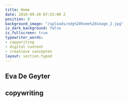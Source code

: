 ```yaml
---
title: Home
date: 2016-09-20 07:53:00 Z
position: 0
background_image: "/uploads/edg%20home%20image_2.jpg"
is_dark_background: false
is_fullscreen: true
typewriter_words:
- copywriting
- digital content
- creatieve concepten
layout: section.typed
---
```


## Eva De Geyter

## <span id="typed">copywriting</span>